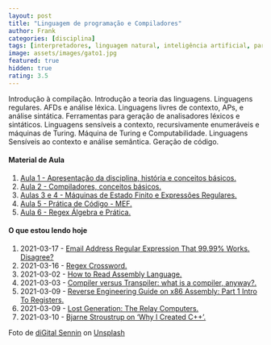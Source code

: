 ```yaml
---
layout: post
title: "Linguagem de programação e Compiladores"
author: Frank
categories: [disciplina]
tags: [interpretadores, linguagem natural, inteligência artificial, parsers]
image: assets/images/gato1.jpg
featured: true
hidden: true
rating: 3.5
---
```


Introdução à compilação. Introdução a teoria das linguagens. Linguagens regulares. AFDs e análise léxica. Linguagens livres de contexto, APs, e análise sintática. Ferramentas para geração de analisadores léxicos e sintáticos. Linguagens sensíveis a contexto, recursivamente enumeráveis e máquinas de Turing. Máquina de Turing e Computabilidade. Linguagens Sensíveis ao contexto e análise semântica. Geração de código.

<h4>Material de Aula</h4>
 
 <ol>
        <li><a href="https://frankalcantara.com/Aulas/Liguagens/out/Aula1.html" target="_blanck">Aula 1 - Apresentação da disciplina, história e conceitos básicos.</a></li>
        <li><a href="https://frankalcantara.com/Aulas/Liguagens/out/Aula2.html" target="_blanck">Aula 2 - Compiladores, conceitos básicos.</a></li>
        <li><a href="https://frankalcantara.com/Aulas/Liguagens/out/Aula3.html" target="_blanck">Aulas 3 e 4 - Máquinas de Estado Finito e Expressões Regulares.</a></li>
        <li><a href="https://frankalcantara.com/Aulas/Liguagens/out/Aula4.html" target="_blanck">Aula 5 - Prática de Código - MEF.</a></li>
        <li><a href="https://frankalcantara.com/Aulas/Liguagens/out/Aula5.html" target="_blanck">Aula 6 - Regex Álgebra e Prática.</a></li>
 </ol>

<h4>O que estou lendo hoje</h4>
<ol> 
        <li>2021-03-17 - <a href="https://emailregex.com/" target="_blanck">Email Address Regular Expression That 99.99% Works. Disagree?</a></li>
        <li>2021-03-16 - <a href="http://jimbly.github.io/regex-crossword/" target="_blanck">Regex  Crossword.</a></li>
        <li>2021-03-02 - <a href="https://wolchok.org/posts/how-to-read-assembly-language/" target="_blanck">How to Read Assembly Language.</a></li> 
        <li>2021-03-03 - <a href="https://hisham.hm/2021/02/25/compiler-versus-transpiler-what-is-a-compiler-anyway/" target="_blanck">Compiler versus Transpiler: what is a compiler, anyway?.</a></li> 
       <li>2021-03-09 - <a href="https://infoseclina.blogspot.com/2017/06/reverse-engineering-guide-on-x86.html" target="_blanck">Reverse Engineering Guide on x86 Assembly: Part 1 Intro To Registers.</a></li> 
        <li>2021-03-09 - <a href="https://technicshistory.com/2017/05/10/lost-generation-the-relay-computers/" target="_blanck">Lost Generation: The Relay Computers.</a></li> 
        <li>2021-03-10 - <a href="https://blog.adafruit.com/2017/05/08/bjarne-stroustrup-on-why-i-created-c/" target="_blanck">Bjarne Stroustrup on ‘Why I Created C++’.</a></li>
        
       
</ol>

<span>Foto de <a href="https://unsplash.com/@digitalsennin?utm_source=unsplash&amp;utm_medium=referral&amp;utm_content=creditCopyText">diGital Sennin</a> on <a href="https://unsplash.com/s/photos/computers?utm_source=unsplash&amp;utm_medium=referral&amp;utm_content=creditCopyText">Unsplash</a></span>
